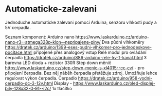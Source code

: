 # Automaticke-zalevani
Jednoduche automaticke zalevani pomoci Arduina, senzoru vlhkosti pudy a 5V cerpadla.

Seznam komponent:
Arduino nano https://www.laskarduino.cz/arduino-nano-r3--atmega328p-klon--nepripajene-piny/
Dva půdní vlhkoměry https://dratek.cz/arduino/1399-eses-pudni-vlhkomer-pro-jednodeskove-pocitace.html připojené přes analogový vstup
Relé modul pro ovládání čerpadla https://dratek.cz/arduino/886-arduino-rele-5v-1-kanal.html
3 barevna LED dioda + rezistor 330R
Step down měnič https://www.laskarduino.cz/step-down-menic-s-xl4015--cc-cv/ - pro připojení čerpadla. Bez něj náběh čerpadla přetěžuje zdroj. Umožňuje lehce regulovat výkon čerpadla.
Čerpadlo https://dratek.cz/arduino/958-vodni-cerpadlo-dc-3-12v.html
Display - https://www.laskarduino.cz/oled-displej-bily-128x32-0-91--i2c/
1x tlačítko

